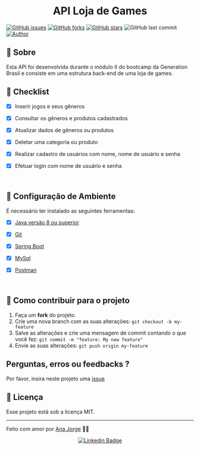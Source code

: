 
<h1 align= "center"> API Loja de Games </h1>

[![GitHub issues](https://img.shields.io/github/issues/anagjorge/blogPessoal_CRUD?color=blue&logo=GitHub)](https://github.com/anagjorge/blogPessoal/issues)
[![GitHub forks](https://img.shields.io/github/forks/anagjorge/blogPessoal?logo=GitHub)](https://github.com/anagjorge/blogPessoal/network)
[![GitHub stars](https://img.shields.io/github/stars/anagjorge/blogPessoal?logo=github)](https://github.com/anagjorge/blogPessoal/stargazers)
![GitHub last commit](https://img.shields.io/github/last-commit/anagjorge/blogPessoal?color=blue)
[![Author](https://img.shields.io/badge/autor-AnaJorge-D54F44?color=blue&)](https://github.com/anagjorge)


## 📄 Sobre
<p align ="center">
<p>Esta API foi desenvolvida durante o módulo II do bootcamp da Generation Brasil e consiste em uma estrutura back-end de uma loja de games.

</p>


## :pushpin:  Checklist
- [x] Inserir jogos e seus gêneros

- [x] Consultar os gêneros e produtos cadastrados 

- [x] Atualizar dados de gêneros ou produtos

- [x] Deletar uma categoria ou produto 

- [x] Realizar cadastro de usuários com nome, nome de usuário e senha 

- [x] Efetuar login com nome de usuário e senha

</br>

## :construction_worker: Configuração de Ambiente
É necessário ter instalado as seguintes ferramentas:

- [x] [Java versão 8 ou superior](https://www.oracle.com/java/technologies/downloads/)

- [x] [Git](https://git-scm.com) 

- [x] [Spring Boot](https://start.spring.io/) 

- [x] [MySql](https://www.mysql.com/) 

- [x] [Postman](https://www.postman.com/) 
</br>

## 💪 Como contribuir para o projeto
1. Faça um **fork** do projeto.
2. Crie uma nova branch com as suas alterações: `git checkout -b my-feature`
3. Salve as alterações e crie uma mensagem de commit contando o que você fez: `git commit -m "feature: My new feature"`
4. Envie as suas alterações: `git push origin my-feature`

## Perguntas, erros ou feedbacks ?

Por favor, insira neste projeto uma [issue](https://github.com/anagjorge/LojaDeGames/issues)


<!-- LICENSE -->
## 📝 Licença

Esse projeto está sob a licença MIT. 

---




Feito com amor por [Ana Jorge](https://github.com/anagjorge) 💜🚀

<!-- CONTACT -->
<div align="center">
  
   [![Linkedin Badge](https://img.shields.io/badge/-Ana%20Jorge-292929?color=blue&style=flat-square&logo=Linkedin&logoColor=white&link=https://www.linkedin.com/in/ana-jessica-jorge/)](https://www.linkedin.com/in/ana-jessica-jorge/)

   </div>
